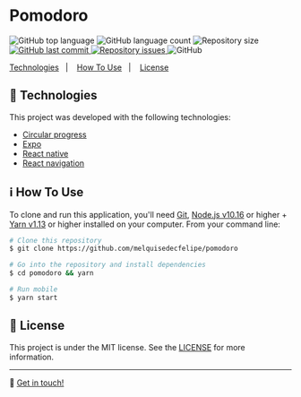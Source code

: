 <h1>Pomodoro</h1>

<p>
  <img alt="GitHub top language" src="https://img.shields.io/github/languages/top/melquisedecfelipe/pomodoro.svg">

  <img alt="GitHub language count" src="https://img.shields.io/github/languages/count/melquisedecfelipe/pomodoro.svg">

  <img alt="Repository size" src="https://img.shields.io/github/repo-size/melquisedecfelipe/pomodoro.svg">

  <a href="https://github.com/melquisedecfelipe/pomodoro/commits/master">
    <img alt="GitHub last commit" src="https://img.shields.io/github/last-commit/melquisedecfelipe/pomodoro.svg">
  </a>

  <a href="https://github.com/melquisedecfelipe/pomodoro/issues">
    <img alt="Repository issues" src="https://img.shields.io/github/issues/melquisedecfelipe/pomodoro.svg">
  </a>

  <img alt="GitHub" src="https://img.shields.io/github/license/melquisedecfelipe/pomodoro.svg">
</p>

<p>
  <a href="#rocket-technologies">Technologies</a>&nbsp;&nbsp;&nbsp;|&nbsp;&nbsp;&nbsp;
  <a href="#information_source-how-to-use">How To Use</a>&nbsp;&nbsp;&nbsp;|&nbsp;&nbsp;&nbsp;
  <a href="#memo-license">License</a>
</p>

## :rocket: Technologies

This project was developed with the following technologies:

- [Circular progress](https://github.com/bartgryszko/react-native-circular-progress)
- [Expo](https://expo.io/)
- [React native](https://facebook.github.io/react-native/)
- [React navigation](https://reactnavigation.org/)

## :information_source: How To Use

To clone and run this application, you'll need [Git](https://git-scm.com), [Node.js v10.16](https://nodejs.org/) or higher + [Yarn v1.13](https://yarnpkg.com/) or higher installed on your computer. From your command line:

```bash
# Clone this repository
$ git clone https://github.com/melquisedecfelipe/pomodoro

# Go into the repository and install dependencies
$ cd pomodoro && yarn

# Run mobile
$ yarn start
```

## :memo: License

This project is under the MIT license. See the [LICENSE](https://github.com/melquisedecfelipe/pomodoro/blob/master/LICENSE) for more information.

---

:wave: [Get in touch!](https://www.linkedin.com/in/melquisedecfelipe/)
